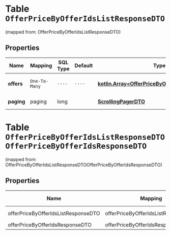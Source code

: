 
# Table `OfferPriceByOfferIdsListResponseDTO`
(mapped from: OfferPriceByOfferIdsListResponseDTO)

## Properties
Name | Mapping | SQL Type | Default | Type | Description | Notes
---- | ------- | -------- | ------- | ---- | ----------- | -----
**offers** | `One-To-Many` | `----` | `----`  | [**kotlin.Array&lt;OfferPriceByOfferIdsResponseDTO&gt;**](OfferPriceByOfferIdsResponseDTO.md) | Страница списка цен. | 
**paging** | paging | long |  | [**ScrollingPagerDTO**](ScrollingPagerDTO.md) |  |  [optional] [foreignkey]


# **Table `OfferPriceByOfferIdsListResponseDTOOfferPriceByOfferIdsResponseDTO`**
(mapped from: OfferPriceByOfferIdsListResponseDTOOfferPriceByOfferIdsResponseDTO)

## Properties
Name | Mapping | SQL Type | Default | Type | Description | Notes
---- | ------- | -------- | ------- | ---- | ----------- | -----
offerPriceByOfferIdsListResponseDTO | offerPriceByOfferIdsListResponseDTO | long | | kotlin.Long | Primary Key | *one*
offerPriceByOfferIdsResponseDTO | offerPriceByOfferIdsResponseDTO | long | | kotlin.Long | Foreign Key | *many*




